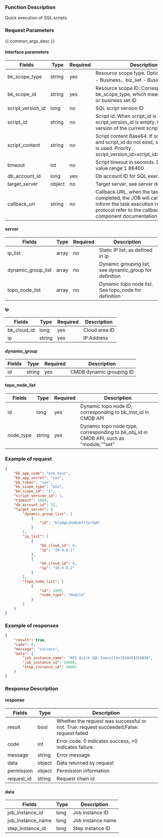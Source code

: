 ### Function Description

Quick execution of SQL scripts

### Request Parameters

{{ common_args_desc }}

#### Interface parameters

| Fields    |  Type  | Required | Description |
|---------------|------------|--------|------------|
| bk_scope_type | string | yes  | Resource scope type. Optional values: biz - Business，biz_set - Business Set |
| bk_scope_id | string | yes | Resource scope ID. Corresponds to bk_scope_type, which means business ID or business set ID |
| script_version_id |  long       |  no   | SQL script version ID|
| script_id | string | no |Script id. When script_id is passed in and script_version_id is empty, the online version of the current script is used|
| script_content |  string    |  no   | Script content Base64. If script_version_id and script_id do not exist, script_content is used. Priority: script_version_id>script_id>script_content|
| timeout |  int       |  no   | Script timeout in seconds. Default 7200, value range 1 86400|
| db_account_id  |  long       |  yes  |Db account ID for SQL execution|
| target_server    |   object   |  no   | Target server, see server definition|
| callback_url |  string   |  no   | Callback URL, when the task execution is completed, the JOB will call this URL to inform the task execution result. Callback protocol refer to the callback_protocol component documentation|

#### server

| Fields             | Type  | Required | Description                         |
| ------------------ | ----- | -------- | ----------------------------------- |
| ip_list            |  array | no       | Static IP list, as defined in ip              |
| dynamic_group_list | array | no       | Dynamic grouping list, see dynamic_group for definition   |
| topo_node_list     |  array | no       | Dynamic topo node list. See topo_node for definition|

#### ip

| Fields      | Type   | Required | Description   |
| ----------- | ------ | -------- | ------------- |
| bk_cloud_id | long   | yes      | Cloud area ID |
| ip          | string | yes      | IP Address    |

#### dynamic_group

| Fields | Type   | Required | Description    |
| ------ | ------ | -------- | -------------- |
| id     |  string | yes      | CMDB dynamic grouping ID|

#### topo_node_list

| Fields    | Type   | Required | Description                                                  |
| --------- | ------ | -------- | ------------------------------------------------------------ |
| id        |  long   |  yes      | Dynamic topo node ID, corresponding to bk_inst_id in CMDB API                 |
| node_type | string | yes      | Dynamic topo node type, corresponding to bk_obj_id in CMDB API, such as "module,""set"|

### Example of request

```json
{
    "bk_app_code": "esb_test",
    "bk_app_secret": "xxx",
    "bk_token": "xxx",
    "bk_scope_type": "biz",
    "bk_scope_id": "1",
    "script_version_id": 1,
    "timeout": 1000,
    "db_account_id": 32,
    "target_server": {
        "dynamic_group_list": [
            {
                "id": "blo8gojho0skft7pr5q0"
            }
        ],
        "ip_list": [
            {
                "bk_cloud_id": 0,
                "ip": "10.0.0.1"
            },
            {
                "bk_cloud_id": 0,
                "ip": "10.0.0.2"
            }
        ],
        "topo_node_list": [
            {
                "id": 1000,
                "node_type": "module"
            }
        ]
    }
}
```

### Example of responses

```json
{
    "result": true,
    "code": 0,
    "message": "success",
    "data": {
        "job_instance_name": "API Quick SQL Execution1524454292038",
        "job_instance_id": 10000,
        "step_instance_id": 10001
    }
}
```

### Response Description

#### response
| Fields | Type  | Description |
|-----------|-----------|-----------|
| result       |  bool   | Whether the request was successful or not. True: request succeeded;False: request failed|
| code         |  int    | Error code. 0 indicates success, >0 indicates failure|
| message      |  string |Error message|
| data         |  object |Data returned by request|
| permission   |  object |Permission information|
| request_id   |  string |Request chain id|

#### data

| Fields | Type  | Description |
|-----------|-----------|-----------|
| job_instance_id     |  long      | Job instance ID|
| job_instance_name   |  long      | Job instance name|
| step_instance_id    |  long      | Step instance ID|
